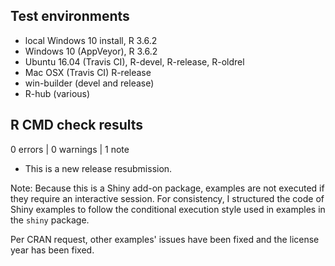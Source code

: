 ## Test environments

* local Windows 10 install, R 3.6.2
* Windows 10 (AppVeyor), R 3.6.2
* Ubuntu 16.04 (Travis CI), R-devel, R-release, R-oldrel
* Mac OSX (Travis CI) R-release
* win-builder (devel and release)
* R-hub (various)

## R CMD check results

0 errors | 0 warnings | 1 note

* This is a new release resubmission.

Note: Because this is a Shiny add-on package, examples are not executed if they require an interactive session.
For consistency, I structured the code of Shiny examples to follow the conditional execution style used in examples in the `shiny` package.

Per CRAN request, other examples' issues have been fixed and the license year has been fixed.

